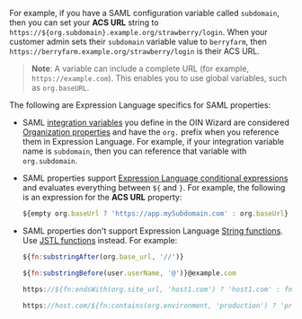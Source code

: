 For example, if you have a SAML configuration variable called `subdomain`, then you can set your **ACS URL** string to `https://${org.subdomain}.example.org/strawberry/login`. When your customer admin sets their `subdomain` variable value to `berryfarm`, then `https://berryfarm.example.org/strawberry/login` is their ACS URL.

> **Note**: A variable can include a complete URL (for example, `https://example.com`). This enables you to use global variables, such as `org.baseURL`.

The following are Expression Language specifics for SAML properties:

* SAML [integration variables](#integration-variables) you define in the OIN Wizard are considered [Organization properties](/docs/reference/okta-expression-language/#organization-properties) and have the `org.` prefix when you reference them in Expression Language. For example, if your integration variable name is `subdomain`, then you can reference that variable with `org.subdomain`.

* SAML properties support [Expression Language conditional expressions](/docs/reference/okta-expression-language/#conditional-expressions) and evaluates everything between `${` and `}`. For example, the following is an expression for the **ACS URL** property:

    ```js
    ${empty org.baseUrl ? 'https://app.mySubdomain.com' : org.baseUrl}
    ```

* SAML properties don't support Expression Language [String functions](https://developer.okta.com/docs/reference/okta-expression-language/#string-functions). Use [JSTL functions](https://docs.oracle.com/javaee/5/jstl/1.1/docs/tlddocs/fn/tld-summary.html) instead. For example:

    ```js
    ${fn:substringAfter(org.base_url, '//')}
    ```

    ```js
    ${fn:substringBefore(user.userName, '@')}@example.com
    ```

    ```js
    https://${fn:endsWith(org.site_url, 'host1.com') ? 'host1.com' : fn:endsWith(org.site_url, 'host2.com') ? 'host2.com' : '.host.com'}/sso/saml
    ```

    ```js
    https://host.com/${fn:contains(org.environment, 'production') ? 'prod/sso/saml' : 'preview/sso/saml'}
    ```
